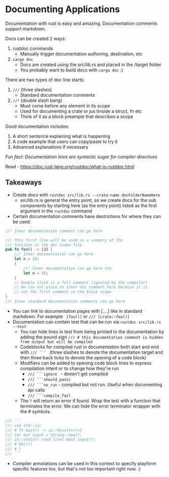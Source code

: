 # Documenting Applications

Documentation with rust is easy and amazing. Documentation comments support markdown.

Docs can be created 2 ways:

1. rustdoc commands
	- Manually trigger documentation authoring, destination, etc
2. `cargo doc`
	- Docs are created using the src/lib.rs and placed in the /target folder
	- You probably want to build docs with `cargo doc` :)


There are two types of doc line starts:
1. `///` (three slashes)
	- Standard documentation comments
2. `//!` (double slash bang) 
	 - Must come before any element in its scope
	 - Used for documenting a crate or jus tinside a struct, fn etc
	 - Think of it as a block preample that describes a scope

Good documentation includes:
1. A short sentence explaining what is happening
2. A code example that users can copy/paste to try it
3. Advanced explanations if necessary

*Fun fact: Documentation lines are syntactic sugar for compiler directives*

Read - https://doc.rust-lang.org/rustdoc/what-is-rustdoc.html

## Takeaways
- Create docs with `rustdoc src/lib.rs --crate-name docFolderNameHere`
	- src/lib.rs is general the entry point, so we create docs for the sub components by starting here (as the entry point) listed as the first argument in the `rustdoc` command
- Certain documentation comments have destrictions for where they can be used:
```rust
//! Inner documentation comment can go here

/// This first line will be used as a sumamry of the 
/// function in the doc index file
pub fn foo() -> i32 {
	//! Inner documentation can go here
	let n = 10;
	{
		//! Inner documentation can go here too
		let n = 15;
	}
	// Double slash is a full comment (ignored by the compiler)
	// We can not place an inner doc comment here because it is 
	// not the first comment in the block scope
}
/// Inner standard documentation comments can go here 
```
- You can link to documentation pages with [....] like in standard markdown. For example ` [foo()]` or `/// [crate::foo()]`
- Documentation can contain test that can be run via `rustdoc src/lib.rs --test`
	- You can hide lines in test from being printed to the documentation by adding the pound sign `/// # this documentation comment is hidden from output but will be compiled`
	- Codeblocks for compiled rust in documentation both start and end with `/// ``` ` (three slashes to denote the documentation target and then three back ticks to denote the opening of a code block)
	- Modifiers can be added to opening code block lines to express compilation intent or to change how they're run
		- `/// ```ignore ` - doesn't get compiled
		- `/// ```should_panic`
		- `/// ```no_run` - compiled but not run. Useful when documenting api calls
		- `/// ```compile_fail`
	- The `?` will return an error if found. Wrap the test with a function that terminates the error. We can hide the error terminator wrapper with the # symbols.
```rust
/// ```
/// use std::io;
/// # fn main() -> io::Result<()>{
/// let mut input = String::new();
/// io::stdin().read_line( &mut input)?;
/// # Ok(())
/// # }
/// ```
```
- Compiler annotations can be used in this context to specify playform specific features too, but that's not too important right now. :)